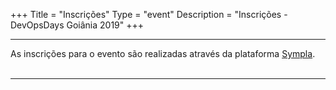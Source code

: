 +++
Title = "Inscrições"
Type = "event"
Description = "Inscrições - DevOpsDays Goiânia 2019"
+++

<div class="row">
    <div class="col">
        <hr /> As inscrições para o evento são realizadas através da plataforma <a href="https://www.sympla.com.br/devopsdays-goiania-2019__537592">Sympla</a>.
        <br>
        <br>
        <div id="sympla-widget-537592" height="auto"></div>
        <script src="https://www.sympla.com.br/js/sympla.widget-pt.js/537592"></script>
        <hr />
    </div>
</div>